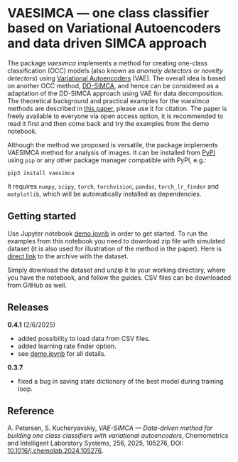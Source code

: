 # VAESIMCA — one class classifier based on Variational Autoencoders and data driven SIMCA approach


The package *vaesimca* implements a method for creating one-class classification (OCC) models (also known as *anomaly detectors* or *novelty detectors*) using [Variational Autoencoders](https://en.wikipedia.org/wiki/Variational_autoencoder) (VAE). The overall idea is based on another OCC method, [DD-SIMCA](http://dx.doi.org/10.1002/cem.3556), and hence can be considered as a adaptation of the DD-SIMCA approach using VAE for data decomposition. The theoretical background and practical examples for the *vaesimca* methods are described in [this paper](https://doi.org/10.1016/j.chemolab.2024.105276), please use it for citation. The paper is freely available to everyone via open access option, it is recommended to read it first and then come back and try the examples from the demo notebook.

Although the method we proposed is versatile, the package implements VAESIMCA method for analysis of images. It can be installed from [PyPI](https://pypi.org) using `pip` or any other package manager compatible with PyPI, e.g.:

```
pip3 install vaesimca
```

It requires `numpy`, `scipy`, `torch`, `torchvision`, `pandas`, `torch_lr_finder` and `matplotlib`,  which will be automatically installed as dependencies.


## Getting started

Use Jupyter notebook [demo.ipynb](https://github.com/svkucheryavski/vaesimca/blob/main/demo/demo.ipynb) in order to get started. To run the examples from this notebook you need to download zip file with simulated dataset (it is also used for illustration of the method in the paper). Here is [direct link](https://github.com/svkucheryavski/vaesimca/raw/main/demo/images_simulated.zip) to the archive with the dataset.

Simply download the dataset and unzip it to your working directory, where you have the notebook, and follow the guides.  CSV files can be downloaded from GitHub as well.

## Releases

**0.4.1** (2/6/2025)
* added possibility to load data from CSV files.
* added learning rate finder option.
* see [demo.ipynb](https://github.com/svkucheryavski/vaesimca/blob/main/demo/demo) for all details.

**0.3.7**
* fixed a bug in saving state dictionary of the best model during training loop.

## Reference

A. Petersen, S. Kucheryavskiy, *VAE-SIMCA — Data-driven method for building one class classifiers with variational autoencoders*, Chemometrics and Intelligent Laboratory Systems, 256, 2025,
105276, DOI: [10.1016/j.chemolab.2024.105276](https://doi.org/10.1016/j.chemolab.2024.105276).